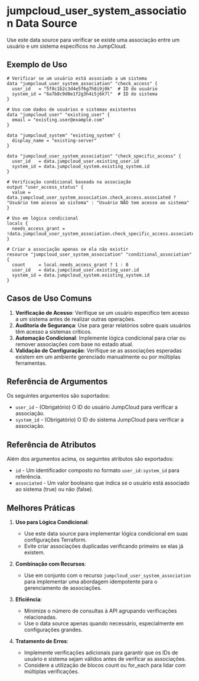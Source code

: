 # jumpcloud_user_system_association Data Source

Use este data source para verificar se existe uma associação entre um usuário e um sistema específicos no JumpCloud.

## Exemplo de Uso

```hcl
# Verificar se um usuário está associado a um sistema
data "jumpcloud_user_system_association" "check_access" {
  user_id   = "5f0c1b2c3d4e5f6g7h8i9j0k"  # ID do usuário
  system_id = "6a7b8c9d0e1f2g3h4i5j6k7l"  # ID do sistema
}

# Uso com dados de usuários e sistemas existentes
data "jumpcloud_user" "existing_user" {
  email = "existing.user@example.com"
}

data "jumpcloud_system" "existing_system" {
  display_name = "existing-server"
}

data "jumpcloud_user_system_association" "check_specific_access" {
  user_id   = data.jumpcloud_user.existing_user.id
  system_id = data.jumpcloud_system.existing_system.id
}

# Verificação condicional baseada na associação
output "user_access_status" {
  value = data.jumpcloud_user_system_association.check_access.associated ? "Usuário tem acesso ao sistema" : "Usuário NÃO tem acesso ao sistema"
}

# Uso em lógica condicional
locals {
  needs_access_grant = !data.jumpcloud_user_system_association.check_specific_access.associated
}

# Criar a associação apenas se ela não existir
resource "jumpcloud_user_system_association" "conditional_association" {
  count     = local.needs_access_grant ? 1 : 0
  user_id   = data.jumpcloud_user.existing_user.id
  system_id = data.jumpcloud_system.existing_system.id
}
```

## Casos de Uso Comuns

1. **Verificação de Acesso**: Verifique se um usuário específico tem acesso a um sistema antes de realizar outras operações.
2. **Auditoria de Segurança**: Use para gerar relatórios sobre quais usuários têm acesso a sistemas críticos.
3. **Automação Condicional**: Implemente lógica condicional para criar ou remover associações com base no estado atual.
4. **Validação de Configuração**: Verifique se as associações esperadas existem em um ambiente gerenciado manualmente ou por múltiplas ferramentas.

## Referência de Argumentos

Os seguintes argumentos são suportados:

* `user_id` - (Obrigatório) O ID do usuário JumpCloud para verificar a associação.
* `system_id` - (Obrigatório) O ID do sistema JumpCloud para verificar a associação.

## Referência de Atributos

Além dos argumentos acima, os seguintes atributos são exportados:

* `id` - Um identificador composto no formato `user_id:system_id` para referência.
* `associated` - Um valor booleano que indica se o usuário está associado ao sistema (true) ou não (false).

## Melhores Práticas

1. **Uso para Lógica Condicional**:
   - Use este data source para implementar lógica condicional em suas configurações Terraform.
   - Evite criar associações duplicadas verificando primeiro se elas já existem.

2. **Combinação com Recursos**:
   - Use em conjunto com o recurso `jumpcloud_user_system_association` para implementar uma abordagem idempotente para o gerenciamento de associações.

3. **Eficiência**:
   - Minimize o número de consultas à API agrupando verificações relacionadas.
   - Use o data source apenas quando necessário, especialmente em configurações grandes.

4. **Tratamento de Erros**:
   - Implemente verificações adicionais para garantir que os IDs de usuário e sistema sejam válidos antes de verificar as associações.
   - Considere a utilização de blocos count ou for_each para lidar com múltiplas verificações. 